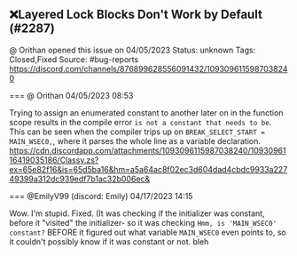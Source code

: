 ## ❌Layered Lock Blocks Don't Work by Default (#2287)
@ Orithan opened this issue on 04/05/2023
Status: unknown
Tags: Closed,Fixed
Source: #bug-reports https://discord.com/channels/876899628556091432/1093096115987038240


=== @ Orithan 04/05/2023 08:53

Trying to assign an enumerated constant to another later on in the function scope results in the compile error ``is not a constant that needs to be``.
This can be seen when the compiler trips up on ``BREAK_SELECT_START = MAIN_WSEC0,``, where it parses the whole line as a variable declaration.
https://cdn.discordapp.com/attachments/1093096115987038240/1093096116419035186/Classy.zs?ex=65e82f16&is=65d5ba16&hm=a5a64ac8f02ec3d604dad4cbdc9933a22749399a312dc939edf7b1ac32b006ec&

=== @EmilyV99 (discord: Emily) 04/17/2023 14:15

Wow. I'm stupid.
Fixed.
(It was checking if the initializer was constant, before it "visited" the initializer- so it was checking `Hmm, is 'MAIN_WSEC0' constant?` BEFORE it figured out what variable `MAIN_WSEC0` even points to, so it couldn't possibly know if it was constant or not.
bleh
